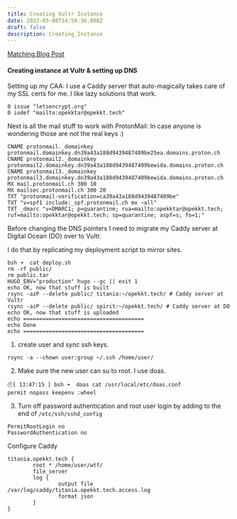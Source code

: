 ```yaml
---
title: Creating Vultr Instance
date: 2022-03-08T14:59:36.000Z
draft: false
description: Creating_Instance
---
```


[Matching Blog Post](/posts/creating_vultr_instance)

#### Creating instance at Vultr & setting up DNS

Setting up my CAA: I use a Caddy server that auto-magically takes care of my SSL certs for me. I like lazy solutions that work.

```
0 issue "letsencrypt.org"
0 iodef "mailto:opekktar@opekkt.tech"
```

Next is all the mail stuff to work with ProtonMail: In case anyone is wondering those are not the real keys :)

```
CNAME protonmail._domainkey protonmail.domainkey.dn39a43a188d9439487409be25ea.domains.proton.ch
CNAME protonmail2._domainkey protonmail2.domainkey.dn39a43a188d9439487409bewida.domains.proton.ch
CNAME protonmail3._domainkey protonmail3.domainkey.dn39a43a188d9439487409bewida.domains.proton.ch
MX mail.protonmail.ch 300 10
MX mailsec.protonmail.ch 300 20
TXT "protonmail-verification=ca39a43a188d9439487409be"
TXT "v=spf1 include:_spf.protonmail.ch mx ~all"
TXT _dmarc "v=DMARC1; p=quarantine; rua=mailto:opekktar@opekkt.tech; ruf=mailto:opekktar@opekkt.tech; sp=quarantine; aspf=s; fo=1;"
```

Before changing the DNS pointers I need to migrate my Caddy server at Digital Ocean (DO) over to Vultr.

I do that by replicating my deployment script to mirror sites.

```
bsh ➜  cat deploy.sh
rm -rf public/
rm public.tar
HUGO_ENV="production" hugo --gc || exit 1
echo OK, now that stuff is built
rsync -azP --delete public/ titania:~/opekkt.tech/ # Caddy server at Vultr
rsync -azP --delete public/ spirit:~/opekkt.tech/ # Caddy server at DO
echo OK, now that stuff is uploaded
echo ======================================
echo Done
echo ======================================
```

1. create user and sync ssh keys.

  ```
  rsync -a --chown user:group ~/.ssh /home/user/
  ```

2. Make sure the new user can su to root. I use doas.

  ```
  🕙[ 13:47:15 ] bsh ➜  doas cat /usr/local/etc/doas.conf
  permit nopass keepenv :wheel
  ```

3. Turn off password authentication and root user login by adding to the end of `/etc/ssh/sshd_config`

  ```
  PermitRootLogin no
  PasswordAuthentication no
  ```

  Configure Caddy

```
titania.opekkt.tech {
        root * /home/user/wtf/
        file_server
        log {
                output file /var/log/caddy/titania.opekkt.tech.access.log
                format json
        }
}
```
